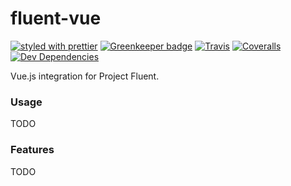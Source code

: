 # fluent-vue

[![styled with prettier](https://img.shields.io/badge/styled_with-prettier-ff69b4.svg)](https://github.com/prettier/prettier)
[![Greenkeeper badge](https://badges.greenkeeper.io/Demivan/fluent-vue.svg)](https://greenkeeper.io/)
[![Travis](https://img.shields.io/travis/Demivan/fluent-vue.svg)](https://travis-ci.org/Demivan/fluent-vue)
[![Coveralls](https://img.shields.io/coveralls/Demivan/fluent-vue.svg)](https://coveralls.io/github/Demivan/fluent-vue)
[![Dev Dependencies](https://david-dm.org/Demivan/fluent-vue/dev-status.svg)](https://david-dm.org/Demivan/fluent-vue?type=dev)

Vue.js integration for Project Fluent.

### Usage

TODO

### Features

TODO
